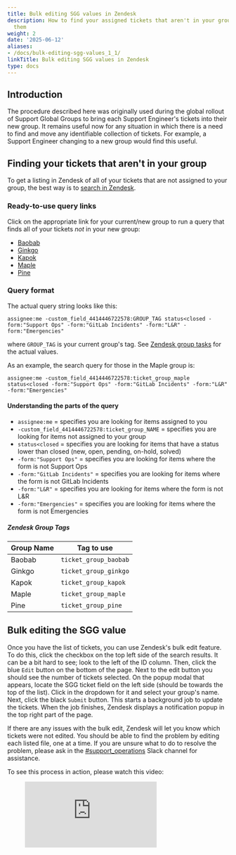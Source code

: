 ```yaml
---
title: Bulk editing SGG values in Zendesk
description: How to find your assigned tickets that aren't in your group and move
  them
weight: 2
date: '2025-06-12'
aliases:
- /docs/bulk-editing-sgg-values_1_1/
linkTitle: Bulk editing SGG values in Zendesk
type: docs
---
```


## Introduction

The procedure described here was originally used during the global rollout of
Support Global Groups to bring each Support Engineer's tickets into their new
group. It remains useful now for any situation in which there is a need to find
and move any identifiable collection of tickets. For example, a Support
Engineer changing to a new group would find this useful.

## Finding your tickets that aren't in your group

To get a listing in Zendesk of all of your tickets that are not assigned to your
group, the best way is to
[search in Zendesk](/handbook/support/readiness/operations/docs/zendesk/searching/).

### Ready-to-use query links

Click on the appropriate link for your current/new group to run a query that finds all of your tickets *not* in your new group:

- [Baobab](https://gitlab.zendesk.com/agent/search/1?type=ticket&q=assignee%3Ame%20-custom_field_4414446722578%3Aticket_group_baobab%20status%3Cclosed%20-form%3A%22Support%20Ops%22%20-form%3A%22GitLab%20Incidents%22%20-form%3A%22L%26R%22%20-form%3A%22Emergencies%22)
- [Ginkgo](https://gitlab.zendesk.com/agent/search/1?type=ticket&q=assignee%3Ame%20-custom_field_4414446722578%3Aticket_group_ginkgo%20status%3Cclosed%20-form%3A%22Support%20Ops%22%20-form%3A%22GitLab%20Incidents%22%20-form%3A%22L%26R%22%20-form%3A%22Emergencies%22)
- [Kapok](https://gitlab.zendesk.com/agent/search/1?type=ticket&q=assignee%3Ame%20-custom_field_4414446722578%3Aticket_group_kapok%20status%3Cclosed%20-form%3A%22Support%20Ops%22%20-form%3A%22GitLab%20Incidents%22%20-form%3A%22L%26R%22%20-form%3A%22Emergencies%22)
- [Maple](https://gitlab.zendesk.com/agent/search/1?type=ticket&q=assignee%3Ame%20-custom_field_4414446722578%3Aticket_group_maple%20status%3Cclosed%20-form%3A%22Support%20Ops%22%20-form%3A%22GitLab%20Incidents%22%20-form%3A%22L%26R%22%20-form%3A%22Emergencies%22)
- [Pine](https://gitlab.zendesk.com/agent/search/1?type=ticket&q=assignee%3Ame%20-custom_field_4414446722578%3Aticket_group_pine%20status%3Cclosed%20-form%3A%22Support%20Ops%22%20-form%3A%22GitLab%20Incidents%22%20-form%3A%22L%26R%22%20-form%3A%22Emergencies%22)

### Query format

The actual query string looks like this:

```text
assignee:me -custom_field_4414446722578:GROUP_TAG status<closed -form:"Support Ops" -form:"GitLab Incidents" -form:"L&R" -form:"Emergencies"
```

where `GROUP_TAG` is your current group's tag. See
[Zendesk group tasks](#zendesk-group-tags) for the actual values.

As an example, the search query for those in the Maple group is:

```text
assignee:me -custom_field_4414446722578:ticket_group_maple status<closed -form:"Support Ops" -form:"GitLab Incidents" -form:"L&R" -form:"Emergencies"
```

#### Understanding the parts of the query

- `assignee:me` = specifies you are looking for items assigned to you
- `-custom_field_4414446722578:ticket_group_NAME` = specifies you are looking
  for items not assigned to your group
- `status<closed` = specifies you are looking for items that have a status lower
  than closed (new, open, pending, on-hold, solved)
- `-form:"Support Ops"` = specifies you are looking for items where the form is
  not Support Ops
- `-form:"GitLab Incidents"` = specifies you are looking for items where the
  form is not GitLab Incidents
- `-form:"L&R"` = specifies you are looking for items where the form is not L&R
- `-form:"Emergencies"` = specifies you are looking for items where the form is
  not Emergencies

##### Zendesk Group Tags

| Group Name | Tag to use            |
|------------|-----------------------|
| Baobab     | `ticket_group_baobab` |
| Ginkgo     | `ticket_group_ginkgo` |
| Kapok      | `ticket_group_kapok`  |
| Maple      | `ticket_group_maple`  |
| Pine       | `ticket_group_pine`   |

## Bulk editing the SGG value

Once you have the list of tickets, you can use Zendesk's bulk edit feature. To
do this, click the checkbox on the top left side of the search results. It can
be a bit hard to see; look to the left of the ID column. Then, click the
blue `Edit` button on the bottom of the page. Next to the edit button you should see the number of tickets selected.
On the popup modal that appears, locate the SGG ticket field
on the left side (should be towards the top of the list). Click in the dropdown
for it and select your group's name. Next, click the black `Submit` button.
This starts a background job to update the tickets. When the job finishes,
Zendesk displays a notification popup in the top right part of the page.

If there are any issues with the bulk edit, Zendesk will let you know which
tickets were not edited. You should be able to find the problem by editing each
listed file, one at a time. If you are unsure what to do to resolve
the problem, please ask in the
[#support_operations](https://gitlab.slack.com/archives/C018ZGZAMPD) Slack
channel for assistance.

To see this process in action, please watch this video:

<figure class="video_container">
  <iframe src="https://www.youtube.com/embed/QzphCSSY_0A" frameborder="0" allowfullscreen="true"> </iframe>
</figure>
